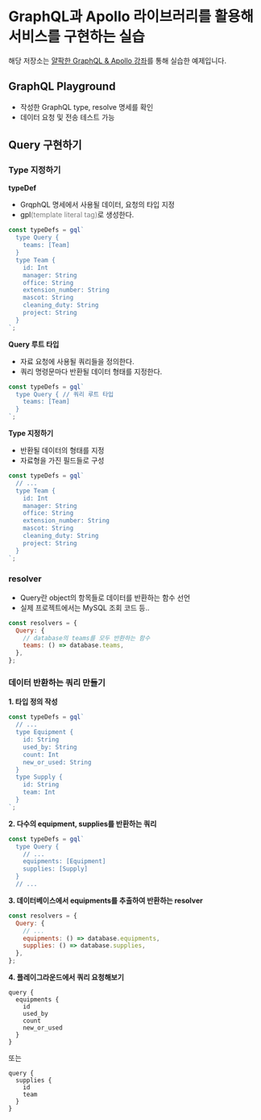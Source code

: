 # GraphQL과 Apollo 라이브러리를 활용해 서비스를 구현하는 실습

해당 저장소는 [얄팍한 GraphQL & Apollo 강좌](https://www.yalco.kr/lectures/graphql-apollo/)를 통해 실습한 예제입니다.

## GraphQL Playground

- 작성한 GraphQL type, resolve 명세를 확인
- 데이터 요청 및 전송 테스트 가능

## Query 구현하기

### Type 지정하기

**typeDef**

- GrqphQL 명세에서 사용될 데이터, 요청의 타입 지정
- gpl<span style="color: gray">(template literal tag)</span>로 생성한다.

```js
const typeDefs = gql`
  type Query {
    teams: [Team]
  }
  type Team {
    id: Int
    manager: String
    office: String
    extension_number: String
    mascot: String
    cleaning_duty: String
    project: String
  }
`;
```

**Query 루트 타입**

- 자료 요청에 사용될 쿼리들을 정의한다.
- 쿼리 명령문마다 반환될 데이터 형태를 지정한다.

```js
const typeDefs = gql`
  type Query { // 쿼리 루트 타입
    teams: [Team]
  }
`;
```

**Type 지정하기**

- 반환될 데이터의 형태를 지정
- 자료형을 가진 필드들로 구성

```js
const typeDefs = gql`
  // ...
  type Team {
    id: Int
    manager: String
    office: String
    extension_number: String
    mascot: String
    cleaning_duty: String
    project: String
  }
`;
```

### resolver

- Query란 object의 항목들로 데이터를 반환하는 함수 선언
- 실제 프로젝트에서는 MySQL 조회 코드 등..

```js
const resolvers = {
  Query: {
    // database의 teams를 모두 반환하는 함수
    teams: () => database.teams,
  },
};
```

### 데이터 반환하는 쿼리 만들기

**1. 타입 정의 작성**

```js
const typeDefs = gql`
  // ...
  type Equipment {
    id: String
    used_by: String
    count: Int
    new_or_used: String
  }
  type Supply {
    id: String
    team: Int
  }
`;
```

**2. 다수의 equipment, supplies를 반환하는 쿼리**

```js
const typeDefs = gql`
  type Query {
    // ...
    equipments: [Equipment]
    supplies: [Supply]
  }
  // ...
```

**3. 데이터베이스에서 equipments를 추출하여 반환하는 resolver**

```js
const resolvers = {
  Query: {
    // ...
    equipments: () => database.equipments,
    supplies: () => database.supplies,
  },
};
```

**4. 플레이그라운드에서 쿼리 요청해보기**

```
query {
  equipments {
    id
    used_by
    count
    new_or_used
  }
}
```

또는

```
query {
  supplies {
    id
    team
  }
}
```
